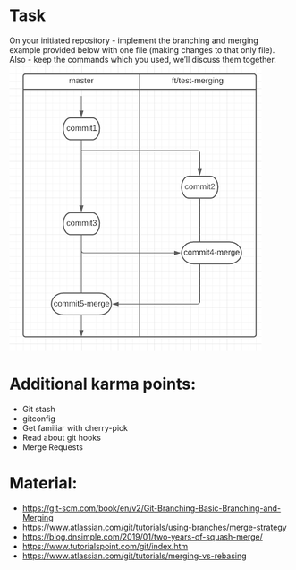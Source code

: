 # Task
On your initiated repository - implement the branching and merging example provided below with one file (making changes to that only file). Also - keep the commands which you used, we’ll discuss them together.
![Git task](git.png "Git task")

# Additional karma points:
- Git stash
- gitconfig
- Get familiar with cherry-pick
- Read about git hooks
- Merge Requests 

# Material:
- https://git-scm.com/book/en/v2/Git-Branching-Basic-Branching-and-Merging 
- https://www.atlassian.com/git/tutorials/using-branches/merge-strategy 
- https://blog.dnsimple.com/2019/01/two-years-of-squash-merge/ 
- https://www.tutorialspoint.com/git/index.htm 
- https://www.atlassian.com/git/tutorials/merging-vs-rebasing
